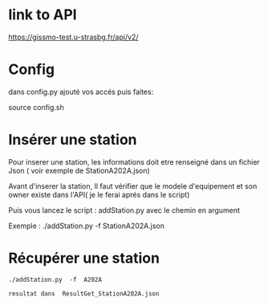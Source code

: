 # link to API

https://gissmo-test.u-strasbg.fr/api/v2/
# Config
  dans config.py ajouté vos accés puis faites:

  source config.sh

# Insérer une station 
 Pour inserer une station, les informations doit etre renseigné dans un fichier Json ( voir exemple de StationA202A.json)

 Avant d'inserer la station, Il faut vérifier que le modele d'equipement et son owner existe dans l'API( je le ferai aprés dans le script)

 Puis vous lancez le script : addStation.py avec le chemin en argument 

 Exemple :
    ./addStation.py  -f  StationA202A.json 



# Récupérer une station 
    ./addStation.py  -f  A202A

    resultat dans  ResultGet_StationA202A.json

